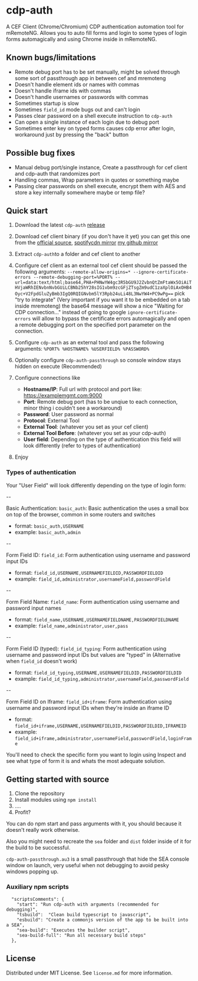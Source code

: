# cdp-auth

A CEF Client (Chrome/Chromium) CDP authentication automation tool for mRemoteNG. Allows you to auto fill forms and login to some types of login forms automagically and using Chrome inside in mRemoteNG.

## Known bugs/limitations
- Remote debug port has to be set manually, might be solved through some sort of passthrough app in between cef and mremoteng
- Doesn't handle element ids or names with commas
- Doesn't handle iframe ids with commas
- Doesn't handle usernames or passwords with commas
- Sometimes startup is slow
- Sometimes `field_id` mode bugs out and can't login
- Passes clear password on a shell execute instruction to `cdp-auth`
- Can open a single instance of each login due to debug port
- Sometimes enter key on typed forms causes cdp error after login, workaround just by pressing the "back" button

## Possible bug fixes

- Manual debug port/single instance, Create a passthrough for cef client and cdp-auth that randomizes port
- Handling commas, Wrap parameters in quotes or something maybe
- Passing clear passwords on shell execute, encrypt them with AES and store a key internally somewhere maybe or temp file?

## Quick start

1. Download the latest `cdp-auth` [release](https://github.com/supermarsx/cdp-auth/releases)
2. Download cef client binary (if you don't have it yet) you can get this one from the [official source](https://github.com/chromiumembedded/cef), [spotifycdn mirror](https://github.com/chromiumembedded/cef) [my github mirror](https://github.com/supermarsx/mirror-cef_binary_155.3.13)
3. Extract `cdp-auth`to a folder and cef client to another
4. Configure cef client as an external tool 
    cef client should be passed the following arguments: 
    `--remote-allow-origins=* --ignore-certificate-errors --remote-debugging-port=%PORT% --url=data:text/html;base64,PHA+PHNwYW4gc3R5bGU9J2ZvbnQtZmFtaWx5OiAiTHVjaWRhIENvbnNvbGUiLCBNb25hY28sIG1vbm9zcGFjZTsgZm9udC1zaXplOiAxOHB4Oyc+V2FpdGluZyBmb3IgQ0RQIGNvbm5lY3Rpb24uLi48L3NwYW4+PC9wPg==`
    pick "try to integrate" (Very important if you want it to be embedded on a tab inside mremoteng)
    the base64 message will show a nice "Waiting for CDP connection..." instead of going to google
    `ignore-certificate-errors` will allow to bypass the certificate errors automagically and open a remote debugging port on the specified port parameter on the connection.
5. Configure `cdp-auth` as an external tool and pass the following arguments: `%PORT% %HOSTNAME% %USERFIELD% %PASSWORD%`
6. Optionally configure `cdp-auth-passthrough` so console window stays hidden on execute (Recommended)
7. Configure connections like
    - **Hostname/IP**: Full url with protocol and port like: https://examplemgmt.com:9000
    - **Port**: Remote debug port (has to be unqiue to each connection, minor thing i couldn't see a workaround)   
    - **Password**: User password as normal   
    - **Protocol**: External Tool   
    - **External Tool**: (whatever you set as your cef client)   
    - **External Tool Before**: (whatever you set as your cdp-auth)   
    - **User field**: Depending on the type of authentication this field will look differently (refer to types of authentication)
   
9. Enjoy
    
### Types of authentication
Your "User Field" will look differently depending on the type of login form:

--

Basic Authentication: `basic_auth`: Basic authentication the uses a small box on top of the browser, common in some routers and switches
- format: `basic_auth,USERNAME`
- example: `basic_auth,admin`

--

Form Field ID: `field_id`: Form authentication using username and password input IDs
- format: `field_id,USERNAME,USERNAMEFIELDID,PASSWORDFIELDID`
- example: `field_id,administrator,usernameField,passwordField`

--

Form Field Name: `field_name`: Form authentication using username and password input names
- format: `field_name,USERNAME,USERNAMEFIELDNAME,PASSWORDFIELDNAME`
- example: `field_name,administrator,user,pass`

--

Form Field ID (typed): `field_id_typing`: Form authentication using username and password input IDs but values are "typed" in (Alternative when `field_id` doesn't work)
- format: `field_id_typing,USERNAME,USERNAMEFIELDID,PASSWORDFIELDID`
- example: `field_id_typing,administrator,usernameField,passwordField`

--

Form Field ID on Iframe: `field_id+iframe`: Form authentication using username and password input IDs when they're inside an iframe ID
- format: `field_id+iframe,USERNAME,USERNAMEFIELDID,PASSWORDFIELDID,IFRAMEID`
- example: `field_id+iframe,administrator,usernameField,passwordField,loginFrame`


You'll need to check the specific form you want to login using Inspect and see what type of form it is and whats the most adequate solution.

## Getting started with source
1. Clone the repository
2. Install modules using ` npm install `
3. .…
4. Profit?

You can do npm start and pass arguments with it, you should because it doesn't really work otherwise.

Also you might need to recreate the `sea` folder and `dist` folder inside of it for the build to be successful.

`cdp-auth-passthrough.au3` is a small passthrough that hide the SEA console window on launch, very useful when not debugging to avoid pesky windows popping up.

### Auxiliary npm scripts
```
  "scriptsComments": {
    "start": "Run cdp-auth with arguments (recommended for debugging)",
    "tsbuild":  "Clean build typescript to javascript",
    "esbuild": "Create a commonjs version of the app to be built into a SEA",
    "sea-build": "Executes the builder script",
    "sea-build-full": "Run all necessary build steps"
  },
```

## License
Distributed under MIT License. See `license.md` for more information.
